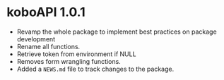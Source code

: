 # koboAPI 1.0.1
* Revamp the whole package to implement best practices on package development
* Rename all functions.
* Retrieve token from environment if NULL
* Removes form wrangling functions.
* Added a `NEWS.md` file to track changes to the package.
